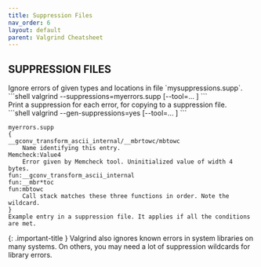```yaml
---
title: Suppression Files
nav_order: 6
layout: default
parent: Valgrind Cheatsheet
---
```


## **SUPPRESSION FILES**

<div class="code-example" markdown="1">
Ignore errors of given types and locations in file `mysuppressions.supp`.
</div>
```shell
valgrind --suppressions=myerrors.supp [--tool=... ]
```
 
<div class="code-example" markdown="1">
Print a suppression for each error, for copying to a suppression file.
</div>
```shell
valgrind --gen-suppressions=yes [--tool=... ]
```

```shell
myerrors.supp
{
__gconv_transform_ascii_internal/__mbrtowc/mbtowc
    Name identifying this entry.
Memcheck:Value4
    Error given by Memcheck tool. Uninitialized value of width 4 bytes.
fun:__gconv_transform_ascii_internal
fun:__mbr*toc
fun:mbtowc
    Call stack matches these three functions in order. Note the wildcard.
}
Example entry in a suppression file. It applies if all the conditions are met.
```

{: .important-title }
Valgrind also ignores known errors in system libraries on many systems. On others, you may need a lot of suppression wildcards for library errors.